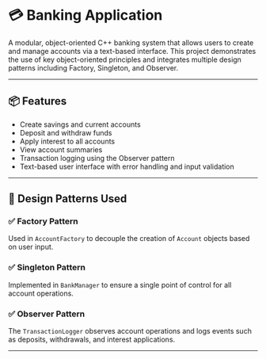 # 💳 Banking Application

A modular, object-oriented C++ banking system that allows users to create and manage accounts via a text-based interface. This project demonstrates the use of key object-oriented principles and integrates multiple design patterns including Factory, Singleton, and Observer.

---

## 📦 Features

- Create savings and current accounts
- Deposit and withdraw funds
- Apply interest to all accounts
- View account summaries
- Transaction logging using the Observer pattern
- Text-based user interface with error handling and input validation

---

## 🧠 Design Patterns Used

### ✅ Factory Pattern
Used in `AccountFactory` to decouple the creation of `Account` objects based on user input.

### ✅ Singleton Pattern
Implemented in `BankManager` to ensure a single point of control for all account operations.

### ✅ Observer Pattern
The `TransactionLogger` observes account operations and logs events such as deposits, withdrawals, and interest applications.

---
